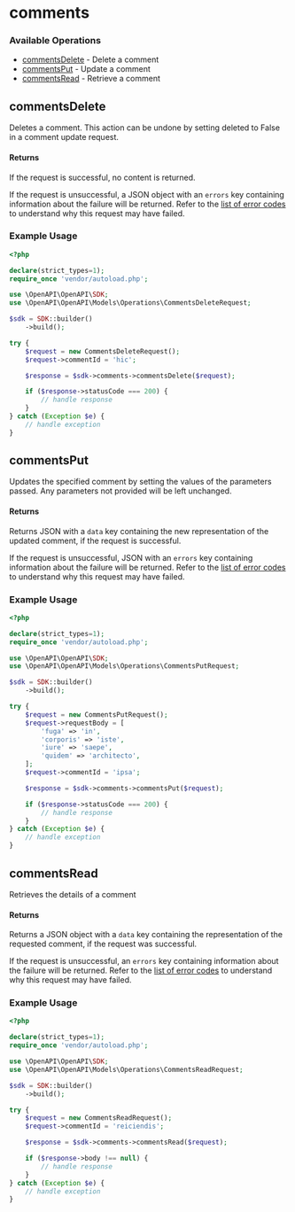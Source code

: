 # comments

### Available Operations

* [commentsDelete](#commentsdelete) - Delete a comment
* [commentsPut](#commentsput) - Update a comment
* [commentsRead](#commentsread) - Retrieve a comment

## commentsDelete

Deletes a comment. This action can be undone by setting deleted to False in a comment update request.
#### Returns
If the request is successful, no content is returned.

If the request is unsuccessful, a JSON object with an `errors` key containing information about the failure will be returned. Refer to the [list of error codes](#tag/Errors-and-Error-Codes) to understand why this request may have failed.

### Example Usage

```php
<?php

declare(strict_types=1);
require_once 'vendor/autoload.php';

use \OpenAPI\OpenAPI\SDK;
use \OpenAPI\OpenAPI\Models\Operations\CommentsDeleteRequest;

$sdk = SDK::builder()
    ->build();

try {
    $request = new CommentsDeleteRequest();
    $request->commentId = 'hic';

    $response = $sdk->comments->commentsDelete($request);

    if ($response->statusCode === 200) {
        // handle response
    }
} catch (Exception $e) {
    // handle exception
}
```

## commentsPut

Updates the specified comment by setting the values of the parameters passed. Any parameters not provided will be left unchanged.
#### Returns
Returns JSON with a `data` key containing the new representation of the updated comment, if the request is successful.

If the request is unsuccessful, JSON with an `errors` key containing information about the failure will be returned. Refer to the [list of error codes](#tag/Errors-and-Error-Codes) to understand why this request may have failed.

### Example Usage

```php
<?php

declare(strict_types=1);
require_once 'vendor/autoload.php';

use \OpenAPI\OpenAPI\SDK;
use \OpenAPI\OpenAPI\Models\Operations\CommentsPutRequest;

$sdk = SDK::builder()
    ->build();

try {
    $request = new CommentsPutRequest();
    $request->requestBody = [
        'fuga' => 'in',
        'corporis' => 'iste',
        'iure' => 'saepe',
        'quidem' => 'architecto',
    ];
    $request->commentId = 'ipsa';

    $response = $sdk->comments->commentsPut($request);

    if ($response->statusCode === 200) {
        // handle response
    }
} catch (Exception $e) {
    // handle exception
}
```

## commentsRead

Retrieves the details of a comment
#### Returns
Returns a JSON object with a `data` key containing the representation of the requested comment, if the request was successful.

If the request is unsuccessful, an `errors` key containing information about the failure will be returned. Refer to the [list of error codes](#tag/Errors-and-Error-Codes) to understand why this request may have failed.

### Example Usage

```php
<?php

declare(strict_types=1);
require_once 'vendor/autoload.php';

use \OpenAPI\OpenAPI\SDK;
use \OpenAPI\OpenAPI\Models\Operations\CommentsReadRequest;

$sdk = SDK::builder()
    ->build();

try {
    $request = new CommentsReadRequest();
    $request->commentId = 'reiciendis';

    $response = $sdk->comments->commentsRead($request);

    if ($response->body !== null) {
        // handle response
    }
} catch (Exception $e) {
    // handle exception
}
```
